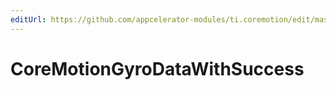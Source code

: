 ```yaml
---
editUrl: https://github.com/appcelerator-modules/ti.coremotion/edit/master/apidoc/CoreMotion.yml
---
```

# CoreMotionGyroDataWithSuccess

<TypeHeader/>

<ApiDocs/>
